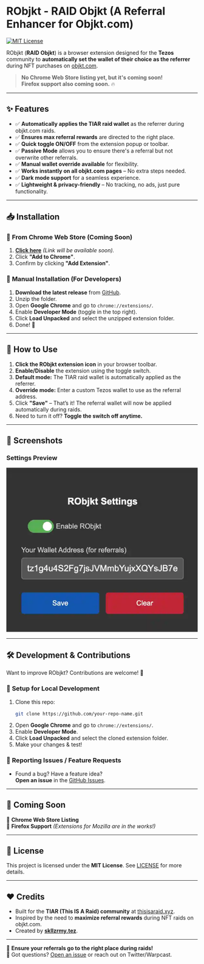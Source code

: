 # RObjkt - RAID Objkt (A Referral Enhancer for Objkt.com)

[![MIT License](https://img.shields.io/badge/license-MIT-blue.svg)](LICENSE)

RObjkt (**RAID Objkt**) is a browser extension designed for the **Tezos** community to **automatically set the wallet of their choice as the referrer** during NFT purchases on [objkt.com](https://objkt.com).

> **No Chrome Web Store listing yet, but it's coming soon!**  
> **Firefox support also coming soon.** 🔥

---

## ✨ Features

-   ✅ **Automatically applies the TIAR raid wallet** as the referrer during objkt.com raids.
-   ✅ **Ensures max referral rewards** are directed to the right place.
-   ✅ **Quick toggle ON/OFF** from the extension popup or toolbar.
-   ✅ **Passive Mode** allows you to ensure there's a referral but not overwrite other referrals.
-   ✅ **Manual wallet override available** for flexibility.
-   ✅ **Works instantly on all objkt.com pages** – No extra steps needed.
-   ✅ **Dark mode support** for a seamless experience.
-   ✅ **Lightweight & privacy-friendly** – No tracking, no ads, just pure functionality.

---

## 📥 Installation

### 🔹 **From Chrome Web Store (Coming Soon)**

1. **[Click here](#)** _(Link will be available soon)._
2. Click **"Add to Chrome"**.
3. Confirm by clicking **"Add Extension"**.

### 🔹 **Manual Installation (For Developers)**

1. **Download the latest release** from [GitHub](https://github.com/skullzarmy/RObjkt/releases/tag/v1.0.0).
2. Unzip the folder.
3. Open **Google Chrome** and go to `chrome://extensions/`.
4. Enable **Developer Mode** (toggle in the top right).
5. Click **Load Unpacked** and select the unzipped extension folder.
6. Done! 🎉

---

## 🔧 How to Use

1. **Click the RObjkt extension icon** in your browser toolbar.
2. **Enable/Disable** the extension using the toggle switch.
3. **Default mode:** The TIAR raid wallet is automatically applied as the referrer.
4. **Override mode:** Enter a custom Tezos wallet to use as the referral address.
5. Click **"Save"** – That’s it! The referral wallet will now be applied automatically during raids.
6. Need to turn it off? **Toggle the switch off anytime.**

---

## 📸 Screenshots

### Settings Preview

![Settings](./settings.webp)

---

## 🛠️ Development & Contributions

Want to improve RObjkt? Contributions are welcome! 🎉

### 🔹 **Setup for Local Development**

1. Clone this repo:
    ```bash
    git clone https://github.com/your-repo-name.git
    ```
2. Open **Google Chrome** and go to `chrome://extensions/`.
3. Enable **Developer Mode**.
4. Click **Load Unpacked** and select the cloned extension folder.
5. Make your changes & test!

### 🔹 **Reporting Issues / Feature Requests**

-   Found a bug? Have a feature idea?  
    **Open an issue** in the [GitHub Issues](https://github.com/your-repo-name/issues).

---

## 🚀 Coming Soon

🔹 **Chrome Web Store Listing**  
🔹 **Firefox Support** _(Extensions for Mozilla are in the works!)_

---

## 📜 License

This project is licensed under the **MIT License**. See [LICENSE](LICENSE) for more details.

---

## ❤️ Credits

-   Built for the **TIAR (This IS A Raid) community** at [thisisaraid.xyz](https://thisisaraid.xyz).
-   Inspired by the need to **maximize referral rewards** during NFT raids on objkt.com.
-   Created by [**skllzrmy.tez**](https://github.com/skullzarmy).

---

🔹 **Ensure your referrals go to the right place during raids!**  
💬 Got questions? [Open an issue](https://github.com/your-repo-name/issues) or reach out on Twitter/Warpcast.

